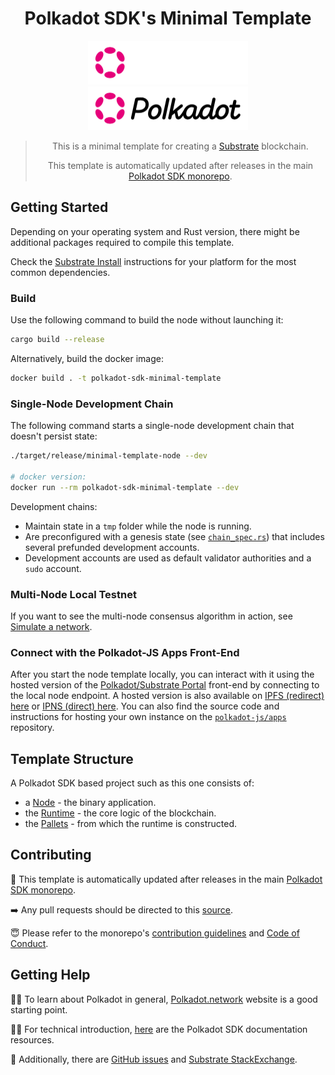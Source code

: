 <div align="center">

# Polkadot SDK's Minimal Template

<img height="70px" alt="Polkadot SDK Logo" src="https://github.com/paritytech/polkadot-sdk/raw/master/docs/images/Polkadot_Logo_Horizontal_Pink_White.png#gh-dark-mode-only"/>
<img height="70px" alt="Polkadot SDK Logo" src="https://github.com/paritytech/polkadot-sdk/raw/master/docs/images/Polkadot_Logo_Horizontal_Pink_Black.png#gh-light-mode-only"/>

> This is a minimal template for creating a [Substrate](https://substrate.io/) blockchain.
> 
> This template is automatically updated after releases in the main [Polkadot SDK monorepo](https://github.com/paritytech/polkadot-sdk).

</div>

## Getting Started

Depending on your operating system and Rust version, there might be additional
packages required to compile this template.

Check the
[Substrate Install](https://docs.substrate.io/install/) instructions for your platform for
the most common dependencies.

### Build

Use the following command to build the node without launching it:

```sh
cargo build --release
```

Alternatively, build the docker image:

```sh
docker build . -t polkadot-sdk-minimal-template
```

### Single-Node Development Chain

The following command starts a single-node development chain that doesn't
persist state:

```sh
./target/release/minimal-template-node --dev

# docker version:
docker run --rm polkadot-sdk-minimal-template --dev
```

Development chains:

- Maintain state in a `tmp` folder while the node is running.
- Are preconfigured with a genesis state (see [`chain_spec.rs`](./node/src/chain_spec.rs)) that
  includes several prefunded development accounts.
- Development accounts are used as default validator authorities and a `sudo` account.

### Multi-Node Local Testnet

If you want to see the multi-node consensus algorithm in action, see [Simulate a
network](https://docs.substrate.io/tutorials/build-a-blockchain/simulate-network/).

### Connect with the Polkadot-JS Apps Front-End

After you start the node template locally, you can interact with it using the
hosted version of the [Polkadot/Substrate
Portal](https://polkadot.js.org/apps/#/explorer?rpc=ws://localhost:9944)
front-end by connecting to the local node endpoint. A hosted version is also
available on [IPFS (redirect) here](https://dotapps.io/) or [IPNS (direct)
here](ipns://dotapps.io/?rpc=ws%3A%2F%2F127.0.0.1%3A9944#/explorer). You can
also find the source code and instructions for hosting your own instance on the
[`polkadot-js/apps`](https://github.com/polkadot-js/apps) repository.

## Template Structure

A Polkadot SDK based project such as this one consists of:

- a [Node](./node/README.md) - the binary application.
- the [Runtime](./runtime/README.md) - the core logic of the blockchain.
- the [Pallets](./pallets/README.md) - from which the runtime is constructed.

## Contributing

🔄 This template is automatically updated after releases in the main [Polkadot SDK monorepo](https://github.com/paritytech/polkadot-sdk).

➡️ Any pull requests should be directed to this [source](https://github.com/paritytech/polkadot-sdk/tree/master/templates/minimal).

😇 Please refer to the monorepo's [contribution guidelines](https://github.com/paritytech/polkadot-sdk/blob/master/docs/contributor/CONTRIBUTING.md) and [Code of Conduct](https://github.com/paritytech/polkadot-sdk/blob/master/docs/contributor/CODE_OF_CONDUCT.md).

## Getting Help

🧑‍🏫 To learn about Polkadot in general, [Polkadot.network](https://polkadot.network/) website is a good starting point.

🧑‍🔧 For technical introduction, [here](https://github.com/paritytech/polkadot-sdk#-documentation) are the Polkadot SDK documentation resources.

👥 Additionally, there are [GitHub issues](https://github.com/paritytech/polkadot-sdk/issues) and [Substrate StackExchange](https://substrate.stackexchange.com/).
